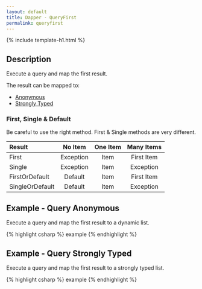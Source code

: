 ```yaml
---
layout: default
title: Dapper - QueryFirst 
permalink: queryfirst
---
```


{% include template-h1.html %}

## Description
Execute a query and map the first result.

The result can be mapped to:

- [Anonymous](#example---query-anonymous)
- [Strongly Typed](#example---query-strongly-typed)

### First, Single & Default
Be careful to use the right method. First & Single methods are very different.

| Result          | No Item   | One Item | Many Items |
| :-------------- | :-------: | :------: | :--------: |
| First           | Exception | Item     | First Item |
| Single          | Exception | Item     | Exception  |
| FirstOrDefault  | Default   | Item     | First Item |
| SingleOrDefault | Default   | Item     | Exception  |

## Example - Query Anonymous
Execute a query and map the first result to a dynamic list.

{% highlight csharp %}
example
{% endhighlight %}

## Example - Query Strongly Typed
Execute a query and map the first result to a strongly typed list.

{% highlight csharp %}
example
{% endhighlight %}
